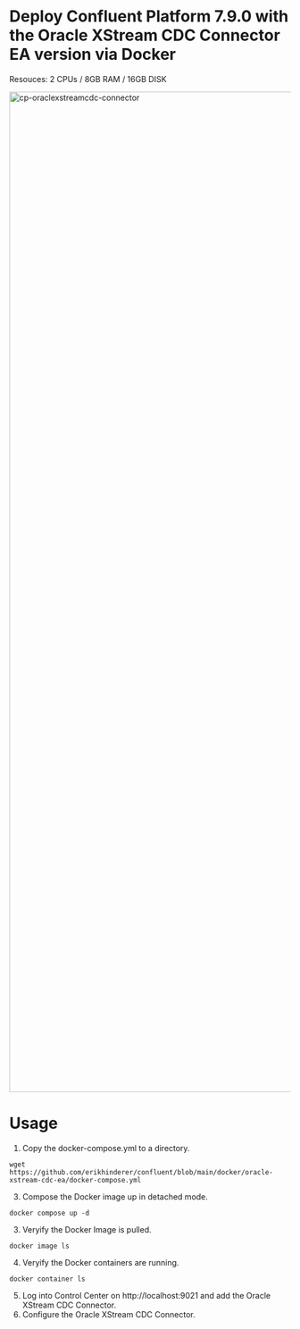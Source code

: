 # Deploy Confluent Platform 7.9.0 with the Oracle XStream CDC Connector EA version via Docker

Resouces: 2 CPUs / 8GB RAM / 16GB DISK

<img width="1792" alt="cp-oraclexstreamcdc-connector" src="https://github.com/user-attachments/assets/7535b2a8-1699-4680-8738-af929965d24a" />

# Usage
1. Copy the docker-compose.yml to a directory.
```
wget https://github.com/erikhinderer/confluent/blob/main/docker/oracle-xstream-cdc-ea/docker-compose.yml
```
3. Compose the Docker image up in detached mode.
```
docker compose up -d
```
3. Veryify the Docker Image is pulled.
```
docker image ls
```
4. Veryify the Docker containers are running.
```
docker container ls
```
5. Log into Control Center on http://localhost:9021 and add the Oracle XStream CDC Connector.
6. Configure the Oracle XStream CDC Connector.
